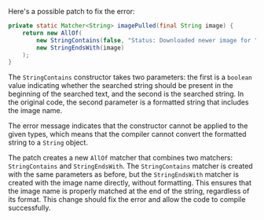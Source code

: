 Here's a possible patch to fix the error:
```java
private static Matcher<String> imagePulled(final String image) {
    return new AllOf(
        new StringContains(false, "Status: Downloaded newer image for " + image),
        new StringEndsWith(image)
    );
}
```
The `StringContains` constructor takes two parameters: the first is a `boolean` value indicating whether the searched string should be present in the beginning of the searched text, and the second is the searched string. In the original code, the second parameter is a formatted string that includes the image name.

The error message indicates that the constructor cannot be applied to the given types, which means that the compiler cannot convert the formatted string to a `String` object.

The patch creates a new `AllOf` matcher that combines two matchers: `StringContains` and `StringEndsWith`. The `StringContains` matcher is created with the same parameters as before, but the `StringEndsWith` matcher is created with the image name directly, without formatting. This ensures that the image name is properly matched at the end of the string, regardless of its format.
This change should fix the error and allow the code to compile successfully.